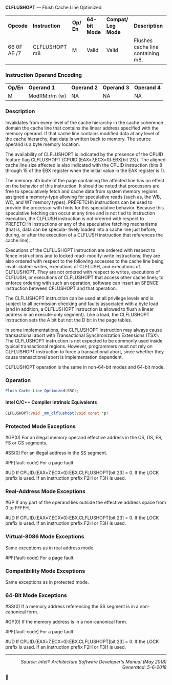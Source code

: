 <b>CLFLUSHOPT</b> — Flush Cache Line Optimized
<table>
	<tr>
		<td><b>Opcode</b></td>
		<td><b>Instruction</b></td>
		<td><b>Op/ En</b></td>
		<td><b>64-bit Mode</b></td>
		<td><b>Compat/ Leg Mode</b></td>
		<td><b>Description</b></td>
	</tr>
	<tr>
		<td>66 0F AE /7</td>
		<td>CLFLUSHOPT m8</td>
		<td>M</td>
		<td>Valid</td>
		<td>Valid</td>
		<td>Flushes cache line containing m8.</td>
	</tr>
</table>


### Instruction Operand Encoding
<table>
	<tr>
		<td><b>Op/En</b></td>
		<td><b>Operand 1</b></td>
		<td><b>Operand 2</b></td>
		<td><b>Operand 3</b></td>
		<td><b>Operand 4</b></td>
	</tr>
	<tr>
		<td>M</td>
		<td>ModRM:r/m (w)</td>
		<td>NA</td>
		<td>NA</td>
		<td>NA</td>
	</tr>
</table>


### Description
Invalidates from every level of the cache hierarchy in the cache coherence domain the cache line that contains the
linear address specified with the memory operand. If that cache line contains modified data at any level of the
cache hierarchy, that data is written back to memory. The source operand is a byte memory location.

The availability of CLFLUSHOPT is indicated by the presence of the CPUID feature flag CLFLUSHOPT
(CPUID.(EAX=7,ECX=0):EBX[bit 23]). The aligned cache line size affected is also indicated with the CPUID instruction
 (bits 8 through 15 of the EBX register when the initial value in the EAX register is 1).

The memory attribute of the page containing the affected line has no effect on the behavior of this instruction. It
should be noted that processors are free to speculatively fetch and cache data from system memory regions
assigned a memory-type allowing for speculative reads (such as, the WB, WC, and WT memory types). PREFETCHh
instructions can be used to provide the processor with hints for this speculative behavior. Because this speculative
fetching can occur at any time and is not tied to instruction execution, the CLFLUSH instruction is not ordered with
respect to PREFETCHh instructions or any of the speculative fetching mechanisms (that is, data can be specula-
tively loaded into a cache line just before, during, or after the execution of a CLFLUSH instruction that references
the cache line).

Executions of the CLFLUSHOPT instruction are ordered with respect to fence instructions and to locked read-
modify-write instructions; they are also ordered with respect to the following accesses to the cache line being inval-
idated: writes, executions of CLFLUSH, and executions of CLFLUSHOPT. They are not ordered with respect to
writes, executions of CLFLUSH, or executions of CLFLUSHOPT that access other cache lines; to enforce ordering
with such an operation, software can insert an SFENCE instruction between CFLUSHOPT and that operation.

The CLFLUSHOPT instruction can be used at all privilege levels and is subject to all permission checking and faults
associated with a byte load (and in addition, a CLFLUSHOPT instruction is allowed to flush a linear address in an
execute-only segment). Like a load, the CLFLUSHOPT instruction sets the A bit but not the D bit in the page tables.

In some implementations, the CLFLUSHOPT instruction may always cause transactional abort with Transactional
Synchronization Extensions (TSX). The CLFLUSHOPT instruction is not expected to be commonly used inside typical
transactional regions. However, programmers must not rely on CLFLUSHOPT instruction to force a transactional
abort, since whether they cause transactional abort is implementation dependent.

CLFLUSHOPT operation is the same in non-64-bit modes and 64-bit mode.

### Operation

```java
Flush_Cache_Line_Optimized(SRC);
```
#### Intel C/C++ Compiler Intrinsic Equivalents
```java
CLFLUSHOPT:void _mm_clflushopt(void const *p)
```
### Protected Mode Exceptions
<p>#GP(0)
For an illegal memory operand effective address in the CS, DS, ES, FS or GS segments.
<p>#SS(0)
For an illegal address in the SS segment.
<p>#PF(fault-code)
For a page fault.
<p>#UD
If CPUID.(EAX=7,ECX=0):EBX.CLFLUSHOPT[bit 23] = 0.
If the LOCK prefix is used.
If an instruction prefix F2H or F3H is used.

### Real-Address Mode Exceptions

<p>#GP
If any part of the operand lies outside the effective address space from 0 to FFFFH.
<p>#UD
If CPUID.(EAX=7,ECX=0):EBX.CLFLUSHOPT[bit 23] = 0.
If the LOCK prefix is used.
If an instruction prefix F2H or F3H is used.

### Virtual-8086 Mode Exceptions

Same exceptions as in real address mode.
<p>#PF(fault-code)
For a page fault.

### Compatibility Mode Exceptions

Same exceptions as in protected mode.

### 64-Bit Mode Exceptions

<p>#SS(0)
If a memory address referencing the SS segment is in a non-canonical form.
<p>#GP(0)
If the memory address is in a non-canonical form.
<p>#PF(fault-code)
For a page fault.
<p>#UD
If CPUID.(EAX=7,ECX=0):EBX.CLFLUSHOPT[bit 23] = 0.
If the LOCK prefix is used.
If an instruction prefix F2H or F3H is used.

 --- 
<p align="right"><i>Source: Intel® Architecture Software Developer's Manual (May 2018)<br>Generated: 5-6-2018</i></p>
